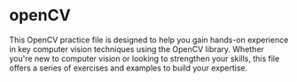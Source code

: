 # openCV
This OpenCV practice file is designed to help you gain hands-on experience in key computer vision techniques using the OpenCV library. Whether you're new to computer vision or looking to strengthen your skills, this file offers a series of exercises and examples to build your expertise.
